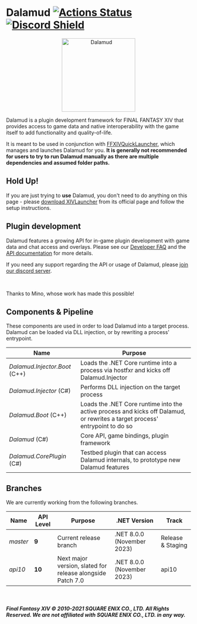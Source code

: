 # Dalamud  [![Actions Status](https://github.com/ottercorp/Dalamud/workflows/Build%20Dalamud/badge.svg)](https://github.com/ottercorp/Dalamud/actions) [![Discord Shield](https://discordapp.com/api/guilds/581875019861328007/widget.png?style=shield)](https://discord.gg/3NMcUV5)

<p align="center">
  <img src="https://raw.githubusercontent.com/ottercorp/DalamudAssets/master/UIRes/logo.png" alt="Dalamud" width="200"/>
</p>

Dalamud is a plugin development framework for FINAL FANTASY XIV that provides access to game data and native interoperability with the game itself to add functionality and quality-of-life.

It is meant to be used in conjunction with [FFXIVQuickLauncher](https://github.com/ottercorp/FFXIVQuickLauncher), which manages and launches Dalamud for you. __It is generally not recommended for users to try to run Dalamud manually as there are multiple dependencies and assumed folder paths.__

## Hold Up!
If you are just trying to **use** Dalamud, you don't need to do anything on this page - please [download XIVLauncher](https://ottercorp.github.io/) from its official page and follow the setup instructions.

## Plugin development
Dalamud features a growing API for in-game plugin development with game data and chat access and overlays.
Please see our [Developer FAQ](https://ottercorp.github.io/faq/development) and the [API documentation](https://dalamud.dev) for more details.

If you need any support regarding the API or usage of Dalamud, please [join our discord server](https://discord.gg/3NMcUV5).

<br>

Thanks to Mino, whose work has made this possible!

## Components & Pipeline

These components are used in order to load Dalamud into a target process.
Dalamud can be loaded via DLL injection, or by rewriting a process' entrypoint.

| Name                          | Purpose                                                                                                                      |
|-------------------------------|------------------------------------------------------------------------------------------------------------------------------|
| *Dalamud.Injector.Boot* (C++) | Loads the .NET Core runtime into a process via hostfxr and kicks off Dalamud.Injector                                        |
| *Dalamud.Injector* (C#)       | Performs DLL injection on the target process                                                                                 |
| *Dalamud.Boot* (C++)          | Loads the .NET Core runtime into the active process and kicks off Dalamud, or rewrites a target process' entrypoint to do so |
| *Dalamud* (C#)                | Core API, game bindings, plugin framework                                                                                    |
| *Dalamud.CorePlugin* (C#)     | Testbed plugin that can access Dalamud internals, to prototype new Dalamud features                                          |

## Branches

We are currently working from the following branches.

| Name     | API Level | Purpose                                                    | .NET Version               | Track             |
|----------|-----------|------------------------------------------------------------|----------------------------|-------------------|
| *master* | **9**     | Current release branch                                     | .NET 8.0.0 (November 2023) | Release & Staging |
| *api10*  | **10**    | Next major version, slated for release alongside Patch 7.0 | .NET 8.0.0 (November 2023) | api10             |

<br>

##### Final Fantasy XIV © 2010-2021 SQUARE ENIX CO., LTD. All Rights Reserved. We are not affiliated with SQUARE ENIX CO., LTD. in any way.
